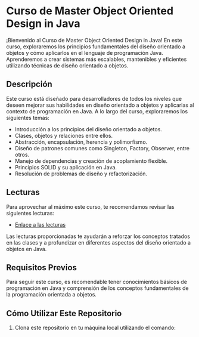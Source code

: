 # Curso de Master Object Oriented Design in Java

¡Bienvenido al Curso de Master Object Oriented Design in Java! En este curso, exploraremos los principios fundamentales del diseño orientado a objetos y cómo aplicarlos en el lenguaje de programación Java. Aprenderemos a crear sistemas más escalables, mantenibles y eficientes utilizando técnicas de diseño orientado a objetos.

## Descripción

Este curso está diseñado para desarrolladores de todos los niveles que deseen mejorar sus habilidades en diseño orientado a objetos y aplicarlas al contexto de programación en Java. A lo largo del curso, exploraremos los siguientes temas:

- Introducción a los principios del diseño orientado a objetos.
- Clases, objetos y relaciones entre ellos.
- Abstracción, encapsulación, herencia y polimorfismo.
- Diseño de patrones comunes como Singleton, Factory, Observer, entre otros.
- Manejo de dependencias y creación de acoplamiento flexible.
- Principios SOLID y su aplicación en Java.
- Resolución de problemas de diseño y refactorización.

## Lecturas

Para aprovechar al máximo este curso, te recomendamos revisar las siguientes lecturas:

- [Enlace a las lecturas](https://www.dropbox.com/sh/fs03pkzuh58zkyb/AABgcSDR6Hjfyp9taYkLrh5aa?dl=0)

Las lecturas proporcionadas te ayudarán a reforzar los conceptos tratados en las clases y a profundizar en diferentes aspectos del diseño orientado a objetos en Java.

## Requisitos Previos

Para seguir este curso, es recomendable tener conocimientos básicos de programación en Java y comprensión de los conceptos fundamentales de la programación orientada a objetos.

## Cómo Utilizar Este Repositorio

1. Clona este repositorio en tu máquina local utilizando el comando: